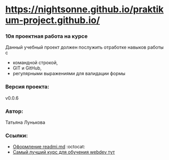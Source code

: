 # https://nightsonne.github.io/praktikum-project.github.io/

### 10я проектная работа на курсе
Данный учебный проект должен послужить отработке навыков работы с
- командной строкой,
- GIT и GitHub,
- регулярными выражениями для валидации формы

### Версия проекта:
v0.0.6

### Автор:
Татьяна Лунькова 

### Ссылки:
- [Оформление readmi.md](https://github.com/adam-p/markdown-here/wiki/Markdown-Cheatsheet) :octocat:
- [Самый лучший курс для обучения webdev тут](https://praktikum.yandex.ru)